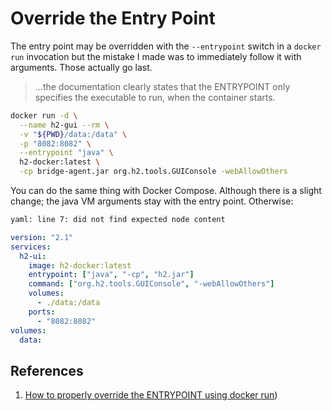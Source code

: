 # Override the Entry Point

The entry point may be overridden with the `--entrypoint` switch in a `docker run` invocation but the mistake I made was to immediately follow it with arguments. Those actually go last.

> ...the documentation clearly states that the ENTRYPOINT only specifies the executable to run, when the container starts.

```bash
docker run -d \
  --name h2-gui --rm \
  -v "${PWD}/data:/data" \
  -p "8082:8082" \
  --entrypoint "java" \
  h2-docker:latest \
  -cp bridge-agent.jar org.h2.tools.GUIConsole -webAllowOthers
```

You can do the same thing with Docker Compose. Although there is a slight change; the java VM arguments stay with the entry point. Otherwise:

```bash
yaml: line 7: did not find expected node content
```

```yml
version: "2.1"
services:
  h2-ui:
    image: h2-docker:latest
    entrypoint: ["java", "-cp", "h2.jar"]
    command: ["org.h2.tools.GUIConsole", "-webAllowOthers"]
    volumes:
      - ./data:/data
    ports:
      - "8082:8082"
volumes:
  data:
```

## References

1. [How to properly override the ENTRYPOINT using docker run](https://oprearocks.medium.com/how-to-properly-override-the-entrypoint-using-docker-run-2e081e5feb9d))

